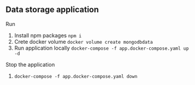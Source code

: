 ## Data storage application
Run 
1. Install npm packages
    `npm i`
2. Crete docker volume
    `docker volume create mongodbdata`
3. Run application locally
    `docker-compose -f app.docker-compose.yaml up -d`   

Stop the application
1. `docker-compose -f app.docker-compose.yaml down`     